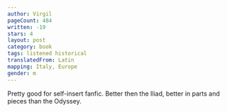 ```yaml
---
author: Virgil
pageCount: 484
written: -19
stars: 4
layout: post
category: book
tags: listened historical
translatedFrom: Latin
mapping: Italy, Europe
gender: m
---
```


Pretty good for self-insert fanfic. Better then the Iliad, better in parts and pieces than the Odyssey.
